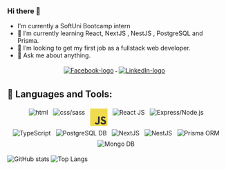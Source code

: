 ### Hi there 👋 
-  I'm currently a SoftUni Bootcamp intern
- 🌱 I’m currently learning React, NextJS , NestJS , PostgreSQL and Prisma.
- 👯  I’m looking to get my first job as a fullstack web developer.
- 💬 Ask me about anything.

<p align="center">
 <a href="https://www.facebook.com/djunov" target="_blank" rel="noopener noreferrer"> <img src="https://iconape.com/wp-content/files/yd/117914/svg/Facebook_f_logo__2019_.svg" alt="Facebook-logo" height="40" style="vertical-align:top; margin:4px"> </a>
 <a href="https://www.linkedin.com/in/petar-dzhunov-9515b6210/" target="_blank" rel="noopener noreferrer"> <img src="https://upload.wikimedia.org/wikipedia/commons/thumb/e/e9/Linkedin_icon.svg/1024px-Linkedin_icon.svg.png" alt="LinkedIn-logo" height="40" style="vertical-align:top; margin:4px"></a>
 <a href="mailto:petar.djunov@abv.bg> <img src="https://cdn.jsdelivr.net/npm/simple-icons@v3/icons/gmail.svg" alt="email" height="40" style="vertical-align:top; margin:4px"></a>
</p>


## 🧰 Languages and Tools:
<p align="center">
<img src="https://upload.wikimedia.org/wikipedia/commons/thumb/6/61/HTML5_logo_and_wordmark.svg/2048px-HTML5_logo_and_wordmark.svg.png" alt="html" height="40" style="vertical-align:top; margin:4px">
<img src="https://boffincoders.com/wp-content/uploads/2021/05/convert-css-to-sass-or-scss-expeditiously.jpg" alt="css/sass" height="40" style="vertical-align:top; margin:4px">
<img src="https://raw.githubusercontent.com/github/explore/80688e429a7d4ef2fca1e82350fe8e3517d3494d/topics/javascript/javascript.png" alt="Javascript" height="40" style="vertical-align:top; margin:4px">
<img src="https://upload.wikimedia.org/wikipedia/commons/thumb/a/a7/React-icon.svg/1280px-React-icon.svg.png" alt="React JS" height="40" style="vertical-align:top; margin:4px">
<img src="https://miro.medium.com/max/1051/1*q9myzo5Au8OfsaSrCodNmw.png" alt="Express/Node.js" height="40" style="vertical-align:top; margin:4px">
<img src="https://upload.wikimedia.org/wikipedia/commons/thumb/4/4c/Typescript_logo_2020.svg/1024px-Typescript_logo_2020.svg.png" alt="TypeScript" height="40" style="vertical-align:top; margin:4px">
<img src="https://s3.eu-central-1.wasabisys.com/kirelos/wp-content/uploads/2020/07/06051208/install-postgresql-13-on-centos-8-rhel-8.png" alt="PostgreSQL DB" height="40" style="vertical-align:top; margin:4px">
<img src="https://reffect.co.jp/wp-content/uploads/2020/09/next_js_basic.png" alt="NextJS" height="40" style="vertical-align:top; margin:4px">
<img src="https://camo.githubusercontent.com/c704e8013883cc3a04c7657e656fe30be5b188145d759a6aaff441658c5ffae0/68747470733a2f2f6e6573746a732e636f6d2f696d672f6c6f676f5f746578742e737667" alt="NestJS" height="40" style="vertical-align:top; margin:4px">
<img src="https://tsed.io/prisma-2.svg" alt="Prisma ORM" height="40" style="vertical-align:top; margin:4px">

                                                                                                                                                      
                                                                                                                                                 
<img src="https://www.pngkit.com/png/detail/225-2254691_9kib-354x415-unnamed-mongodb-logo-svg.png" alt="Mongo DB" height="40" style="vertical-align:top; margin:4px">
</p>

![GitHub stats](https://github-readme-stats.vercel.app/api?username=PetyrDzhunov&show_icons=true&theme=aura)
![Top Langs](https://github-readme-stats.vercel.app/api/top-langs/?username=PetyrDzhunov&theme=aura)               
